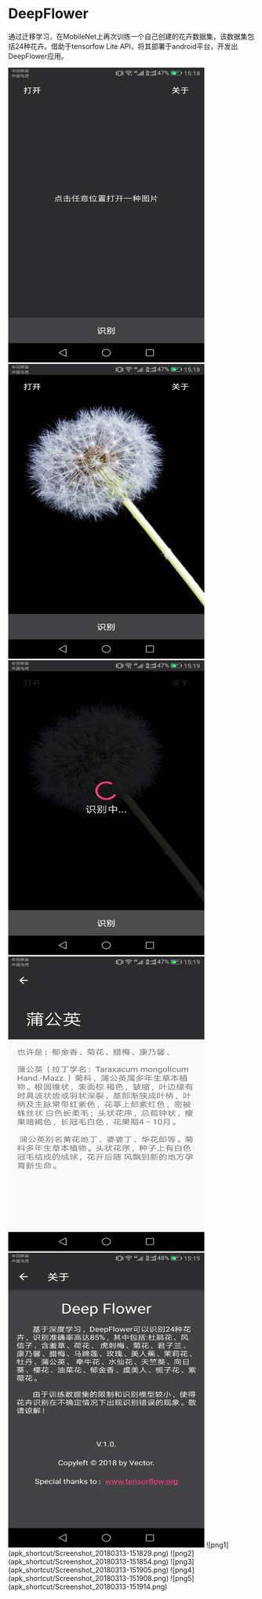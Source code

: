 # DeepFlower
通过迁移学习，在MobileNet上再次训练一个自己创建的花卉数据集，该数据集包括24种花卉。借助于tensorfow Lite API，将其部署于android平台，开发出DeepFlower应用。    

<img width="400" height="600" src="https://github.com/VectorFist/DeepFlower/blob/master/apk_shortcut/Screenshot_20180313-151829.png" alt="png1"/>  
<img width="400" height="600" src="https://github.com/VectorFist/DeepFlower/blob/master/apk_shortcut/Screenshot_20180313-151854.png" alt="png2"/>
<img width="400" height="600" src="https://github.com/VectorFist/DeepFlower/blob/master/apk_shortcut/Screenshot_20180313-151905.png" alt="png3"/>  
<img width="400" height="600" src="https://github.com/VectorFist/DeepFlower/blob/master/apk_shortcut/Screenshot_20180313-151908.png" alt="png4"/>  
<img width="400" height="600" src="https://github.com/VectorFist/DeepFlower/blob/master/apk_shortcut/Screenshot_20180313-151914.png" alt="png5"/>  
![png1](apk_shortcut/Screenshot_20180313-151829.png)
![png2](apk_shortcut/Screenshot_20180313-151854.png)
![png3](apk_shortcut/Screenshot_20180313-151905.png)
![png4](apk_shortcut/Screenshot_20180313-151908.png)
![png5](apk_shortcut/Screenshot_20180313-151914.png)

